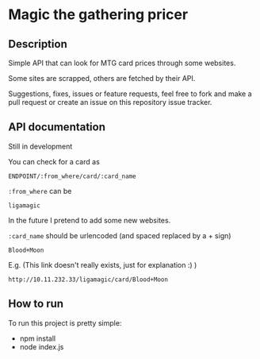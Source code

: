 # Magic the gathering pricer
## Description
Simple API that can look for MTG card prices through some websites.

Some sites are scrapped, others are fetched by their API.

Suggestions, fixes, issues or feature requests, feel free to fork and make a pull request or create an issue on this repository issue tracker.

## API documentation
Still in development

You can check for a card as
```
ENDPOINT/:from_where/card/:card_name
```

```:from_where``` can be
```
ligamagic
```
In the future I pretend to add some new websites.

```:card_name``` should be urlencoded (and spaced replaced by a + sign)
```
Blood+Moon
```

E.g. (This link doesn't really exists, just for explanation :) )
```
http://10.11.232.33/ligamagic/card/Blood+Moon
```

## How to run
To run this project is pretty simple:
- npm install
- node index.js
